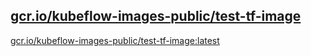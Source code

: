 
[gcr.io/kubeflow-images-public/test-tf-image](https://hub.docker.com/r/anjia0532/kubeflow-images-public.test-tf-image/tags/)
-----


[gcr.io/kubeflow-images-public/test-tf-image:latest](https://hub.docker.com/r/anjia0532/kubeflow-images-public.test-tf-image/tags/)


